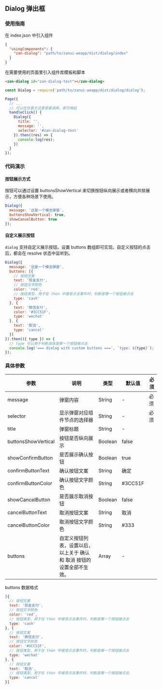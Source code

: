 ## Dialog 弹出框

### 使用指南
在 index.json 中引入组件
```json
{
  "usingComponents": {
    "zan-dialog": "path/to/zanui-weapp/dist/dialog/index"
  }
}
```

在需要使用的页面里引入组件库模板和脚本
```html
<zan-dialog id="zan-dialog-test"></zan-dialog>
```
```js
const Dialog = require('path/to/zanui-weapp/dist/dialog/dialog');

Page({
  // ...
  // 可以在任意方法里直接调用，即可唤起
  handleClick() {
    Dialog({
      title: '',
      message: '',
      selector: '#zan-dialog-test'
    }).then((res) => {
      console.log(res);
    })
  }
});
```

### 代码演示

#### 按钮展示方式
按钮可以通过设置 buttonsShowVertical 来切换按钮纵向展示或者横向并排展示，方便各种场景下使用。
```js
Dialog({
  message: '这是一个模态弹窗',
  buttonsShowVertical: true,
  showCancelButton: true
});
```

#### 自定义展示按钮
`dialog` 支持自定义展示按钮。设置 buttons 数组即可实现。自定义按钮的点击后，都会在 resolve 状态中监听到。
```js
Dialog({
  message: '这是一个模态弹窗',
  buttons: [{
    // 按钮文案
    text: '现金支付',
    // 按钮文字颜色
    color: 'red',
    // 按钮类型，用于在 then 中接受点击事件时，判断是哪一个按钮被点击
    type: 'cash'
  }, {
    text: '微信支付',
    color: '#3CC51F',
    type: 'wechat'
  }, {
    text: '取消',
    type: 'cancel'
  }]
}).then(({ type }) => {
  // type 可以用于判断具体是哪一个按钮被点击
  console.log('=== dialog with custom buttons ===', `type: ${type}`);
});
```

### 具体参数
| 参数       | 说明      | 类型       | 默认值       | 必须      |
|-----------|-----------|-----------|-------------|-------------|
| message | 弹窗内容 | String  | - | 必须 |
| selector | 显示弹窗对应组件节点的选择器 | String  | - | 必须 |
| title | 弹窗标题 | String | - | |
| buttonsShowVertical | 按钮是否纵向展示 | Boolean  | false | |
| showConfirmButton | 是否展示确认按钮 | Boolean  | true | |
| confirmButtonText | 确认按钮文案 | String  | 确定 | |
| confirmButtonColor | 确认按钮文字颜色 | String | #3CC51F | |
| showCancelButton | 是否展示取消按钮 | Boolean  | false | |
| cancelButtonText | 取消按钮文案 | String  | 取消 | |
| cancelButtonColor | 取消按钮文字颜色 | String  | #333 | |
| buttons | 自定义按钮列表，设置以后，以上关于 确认 和 取消 按钮的设置全部不生效。| Array | - | |

buttons 数据格式
```js
[{
  // 按钮文案
  text: '现金支付',
  // 按钮文字颜色
  color: 'red',
  // 按钮类型，用于在 then 中接受点击事件时，判断是哪一个按钮被点击
  type: 'cash'
}, {
  // 按钮文案
  text: '微信支付',
  // 按钮文字颜色
  color: '#3CC51F',
  // 按钮类型，用于在 then 中接受点击事件时，判断是哪一个按钮被点击
  type: 'wechat'
}, {
  // 按钮文案
  text: '取消',
  // 按钮类型，用于在 then 中接受点击事件时，判断是哪一个按钮被点击
  type: 'cancel'
}]
```

